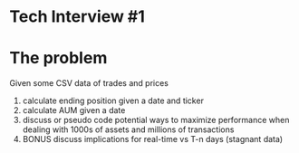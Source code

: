 # Tech Interview #1

# The problem  
Given some CSV data of trades and prices

1. calculate ending position given a date and ticker  
2. calculate AUM given a date
3. discuss or pseudo code potential ways to maximize performance when dealing with 1000s of assets and millions of transactions 
4. BONUS discuss implications for real-time vs T-n days (stagnant data)

